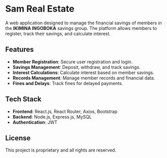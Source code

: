 # Sam Real Estate

A web application designed to manage the financial savings of members in the **IKIMINA INGOBOKA** savings group. The platform allows members to register, track their savings, and calculate interest.

## Features

- **Member Registration**: Secure user registration and login.
- **Savings Management**: Deposit, withdraw, and track savings.
- **Interest Calculations**: Calculate interest based on member savings.
- **Records Management**: Manage member records and financial data.
- **Fines and Delays**: Track fines for delayed payments.

## Tech Stack

- **Frontend**: React.js, React Router, Axios, Bootstrap
- **Backend**: Node.js, Express.js, MySQL
- **Authentication**: JWT

## License

This project is proprietary and all rights are reserved.